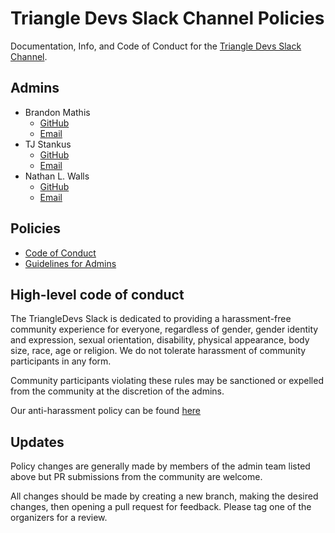 # Triangle Devs Slack Channel Policies

Documentation, Info, and Code of Conduct for the [Triangle Devs Slack Channel](https://triangle-devs-slack-inviter.herokuapp.com/).

## Admins

* Brandon Mathis
  * [GitHub](https://github.com/BrandonMathis)
  * [Email](mailto:bemathis@gmail.com)
* TJ Stankus
  * [GitHub](https://github.com/tjstankus)
  * [Email](mailto:tjstankus@gmail.com)
* Nathan L. Walls
  * [GitHub](https://github.com/base10)
  * [Email](mailto:nathan@wallscorp.us)

## Policies

* [Code of Conduct][conduct]
* [Guidelines for Admins][conduct-organizers]

## High-level code of conduct

The TriangleDevs Slack is dedicated to providing a harassment-free community experience
for everyone, regardless of gender, gender identity and expression, sexual
orientation, disability, physical appearance, body size, race, age or religion.
We do not tolerate harassment of community participants in any form.

Community participants violating these rules may be sanctioned or expelled from
the community at the discretion of the admins.

Our anti-harassment policy can be found [here][conduct]

## Updates

Policy changes are generally made by members of the admin team
listed above but PR submissions from the community are welcome.

All changes should be made by creating a new branch, making the desired changes,
then opening a pull request for feedback. Please tag one of the organizers for
a review.

[conduct]: code-of-conduct.md
[conduct-organizers]: conduct-organizers.md
